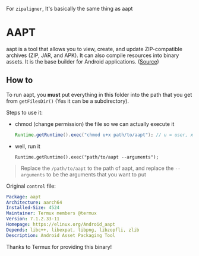 For `zipaligner`, It's basically the same thing as aapt

# AAPT
aapt is a tool that allows you to view, create, and update ZIP-compatible archives (ZIP, JAR, and APK). It can also compile resources into binary assets. It is the base builder for Android applications. ([Source](https://stackoverflow.com/questions/28234671/what-is-aapt-android-asset-packaging-tool-and-how-does-it-work))

## How to
To run aapt, you **must** put everything in this folder into the path that you get from `getFilesDir()` (Yes it can be a subdirectory).

Steps to use it:
 - chmod (change permission) the file so we can actually execute it
   ```java
   Runtime.getRuntime().exec("chmod u+x path/to/aapt"); // u = user, x = execute, + = add. "User add permission to execute" NOTE: This will NOT work on files outside getFilesDir()
   ```
 - well, run it
   ```
   Runtime.getRuntime().exec("path/to/aapt --arguments");
   ```

> Replace the `/path/to/aapt` to the path of aapt, and replace the `--arguments` to be the arguments that you want to put

Original `control` file:
```yml
Package: aapt
Architecture: aarch64
Installed-Size: 4524
Maintainer: Termux members @termux
Version: 7.1.2.33-11
Homepage: https://elinux.org/Android_aapt
Depends: libc++, libexpat, libpng, libzopfli, zlib
Description: Android Asset Packaging Tool
```

Thanks to Termux for providing this binary!
